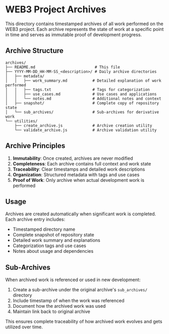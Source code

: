 # WEB3 Project Archives

This directory contains timestamped archives of all work performed on the WEB3 project. Each archive represents the state of work at a specific point in time and serves as immutable proof of development progress.

## Archive Structure

```
archives/
├── README.md                          # This file
├── YYYY-MM-DD_HH-MM-SS_<description>/ # Daily archive directories
│   ├── metadata/
│   │   ├── work_summary.md           # Detailed explanation of work performed
│   │   ├── tags.txt                  # Tags for categorization
│   │   ├── use_cases.md              # Use cases and applications
│   │   └── notes.md                  # Additional notes and context
│   ├── snapshot/                     # Complete copy of repository state
│   └── sub_archives/                 # Sub-archives for derivative work
└── utilities/
    ├── create_archive.js             # Archive creation utility
    └── validate_archive.js           # Archive validation utility
```

## Archive Principles

1. **Immutability**: Once created, archives are never modified
2. **Completeness**: Each archive contains full context and work state
3. **Traceability**: Clear timestamps and detailed work descriptions
4. **Organization**: Structured metadata with tags and use cases
5. **Proof of Work**: Only archive when actual development work is performed

## Usage

Archives are created automatically when significant work is completed. Each archive entry includes:

- Timestamped directory name
- Complete snapshot of repository state
- Detailed work summary and explanations
- Categorization tags and use cases
- Notes about usage and dependencies

## Sub-Archives

When archived work is referenced or used in new development:

1. Create a sub-archive under the original archive's `sub_archives/` directory
2. Include timestamp of when the work was referenced
3. Document how the archived work was used
4. Maintain link back to original archive

This ensures complete traceability of how archived work evolves and gets utilized over time.